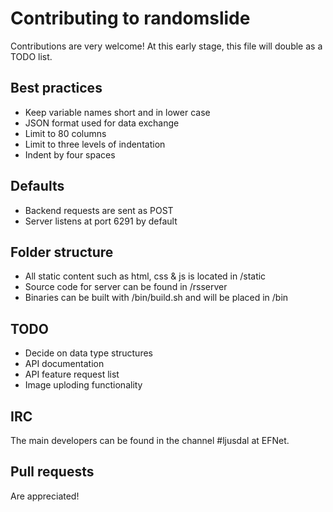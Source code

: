 # Contributing to randomslide
Contributions are very welcome! At this early stage, this file will double as a TODO list.

## Best practices
* Keep variable names short and in lower case
* JSON format used for data exchange
* Limit to 80 columns
* Limit to three levels of indentation
* Indent by four spaces

## Defaults
* Backend requests are sent as POST
* Server listens at port 6291 by default

## Folder structure
* All static content such as html, css & js is located in /static
* Source code for server can be found in /rsserver
* Binaries can be built with /bin/build.sh and will be placed in /bin

## TODO
* Decide on data type structures
* API documentation
* API feature request list
* Image uploding functionality

## IRC
The main developers can be found in the channel #ljusdal at EFNet.

## Pull requests
Are appreciated!
